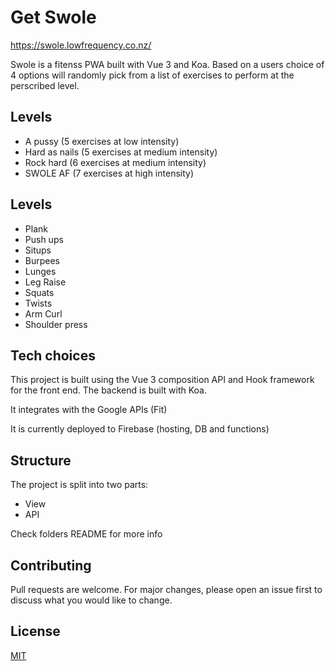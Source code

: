 # Get Swole

https://swole.lowfrequency.co.nz/

Swole is a fitenss PWA built with Vue 3 and Koa.
Based on a users choice of 4 options will randomly pick from a list of exercises to perform at the perscribed level.

## Levels

- A pussy (5 exercises at low intensity)
- Hard as nails (5 exercises at medium intensity)
- Rock hard (6 exercises at medium intensity)
- SWOLE AF (7 exercises at high intensity)

## Levels

- Plank
- Push ups
- Situps
- Burpees
- Lunges
- Leg Raise
- Squats
- Twists
- Arm Curl
- Shoulder press

## Tech choices

This project is built using the Vue 3 composition API and Hook framework for the front end. The backend is built with Koa.

It integrates with the Google APIs (Fit)

It is currently deployed to Firebase (hosting, DB and functions)

## Structure

The project is split into two parts:

- View
- API

Check folders README for more info

## Contributing

Pull requests are welcome. For major changes, please open an issue first to discuss what you would like to change.

## License

[MIT](https://choosealicense.com/licenses/mit/)
